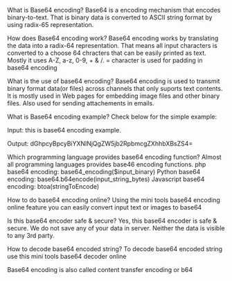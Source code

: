 
What is Base64 encoding?
Base64 is a encoding mechanism that encodes binary-to-text. That is binary data is converted to ASCII string format by using radix-65 representation.

How does Base64 encoding work?
Base64 encoding works by translating the data into a radix-64 representation. That means all input characters is converted to a choose 64 chracters that can be easily printed as text. Mostly it uses A-Z, a-z, 0-9, + & /. = character is used for padding in base64 encoding

What is the use of base64 encoding?
Base64 encoding is used to transmit binary format data(or files) across channels that only suports text contents. It is mostly used in Web pages for embedding image files and other binary files. Also used for sending attachements in emails.

What is Base64 encoding example?
Check below for the simple example:

Input: this is base64 encoding example.

Output: dGhpcyBpcyBiYXNlNjQgZW5jb2RpbmcgZXhhbXBsZS4=


Which programming language provides base64 encoding function?
Almost all programming languages provides base46 encoding functions. php base64 encoding: base64_encoding($input_binary)
Python base64 encoding: base64.b64encode(input_string_bytes)
Javascript base64 encoding: btoa(stringToEncode)

How to do base64 encoding online?
Using the mini tools base64 encoding online feature you can easily convert input text or images to base64

Is this base64 encoder safe & secure?
Yes, this base64 encoder is safe & secure. We do not save any of your data in server. Neither the data is visible to any 3rd party.

How to decode base64 encoded string?
To decode base64 encoded string use this mini tools base64 decoder online

Base64 encoding is also called content transfer encoding or b64
